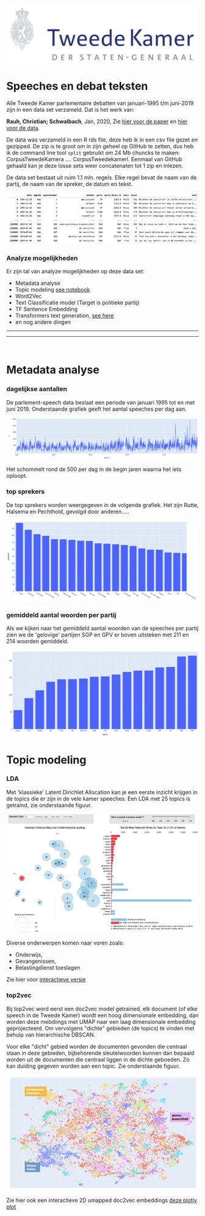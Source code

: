 
![](images/kamer.png)

# Speeches en debat teksten

Alle Tweede Kamer parlementaire debatten van januari-1995 t/m juni-2019 zijn in een data set verzameld. Dat is het werk van:

**Rauh, Christian; Schwalbach**, Jan, 2020, Zie [hier voor de paper](https://doi.org/10.7910/DVN/L4OAKN/C2TWCZ) en [hier voor de data](https://dataverse.harvard.edu/dataset.xhtml?persistentId=doi:10.7910/DVN/L4OAKN).

De data was verzameld in een R rds file, deze heb ik in een csv file gezet en gezipped. De zip is te groot om in zijn geheel op GitHub te zetten, dus heb ik de command line tool `split` gebruikt om 24 Mb chuncks te maken: CorpusTweedeKamera .... CorpusTweedekamerl. Eenmaal van GitHub gehaald kan je deze losse sets weer concatenaten tot 1 zip en inlezen.

De data set bestaat uit ruim 1.1 mln. regels. Elke regel bevat de naam van de partij, de naam van de spreker, de datum en tekst.

![](images/data.png)

### **Analyze mogelijkheden**

Er zijn tal van analyze mogelijkheden op deze data set:

* Metadata analyse
* Topic modeling [see notebook](https://nbviewer.jupyter.org/github/longhowlam/kamer_debatten/blob/master/tweede_kamer_Topic_Modeling.ipynb)
* Word2Vec
* Text Classificatie model (Target is politieke partij)
* TF Sentence Embedding
* Transformers text generation, [see here](https://github.com/huggingface/transformers)
* en nog andere dingen

***

***

<br/>


# Metadata analyse

### **dagelijkse aantallen**

De parlement-speech data beslaat een periode van januari 1995 tot en met juni 2019. Onderstaande grafiek geeft het aantal speeches per dag aan.

![](images/aantal_per_dag.png)

Het schommelt rond de 500 per dag in de begin jaren waarna het iets oploopt.


### **top sprekers**

De top sprekers worden weergegeven in de volgende grafiek. Het zijn Rutte, Halsema en Pechthold, gevolgd door anderen.....

![](images/per_spreker.png)


### **gemiddeld aantal woorden per partij**

Als we kijken naar het gemiddeld aantal woorden van de speeches per partij zien we de 'gelovige' partijen SGP en GPV er boven uitsteken met 211 en 214 woorden gemiddeld.  

![](images/aantal_woorden.png)


# Topic modeling

### **LDA**

Met 'klassieke' Latent Dirichlet Allocation kan je een eerste inzicht krijgen in de topics die er zijn in de vele kamer speeches. 
Een LDA met 25 topics is getraind, zie onderstaande figuur.

![](images/topics_latent.png)

Diverse onderwerpen komen naar voren zoals:

* Onderwijs,
* Gevangenissen,
* Belastingdienst toeslagen

Zie hier voor [interactieve versie](https://longhowlam.github.io/kamer_debatten/topics_lda.html)

### **top2vec**

Bij top2vec word eerst een doc2vec model getrained, elk document (of elke speech in de Tweede Kamer) wordt een hoog dimensionale embedding, 
dan worden deze mebdiings met UMAP naar een laag dimensionale embedding geprojecteerd. Om vervolgens "dichte" gebieden (de topics) te vinden met behulp van hierarchische DBSCAN.

Voor elke "dicht" gebied worden de documenten gevonden die centraal staan in deze gebieden, bijbehorende sleutelwoorden kunnen dan bepaald worden uit de documenten die centraal liggen in de dichte geboeden. Zo kan duiding gegeven worden aan een topic. Zie onderstaande figuur.

![](images/top2vec.png)

Zie hier ook een interactieve 2D umapped doc2vec embeddings [deze plotly plot](https://longhowlam.github.io/kamer_debatten/kamer_speeches_umapped.html)
